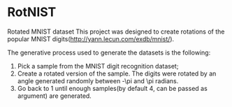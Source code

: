 # RotNIST
Rotated MNIST dataset
This project was designed to create rotations of the popular MNIST digits(http://yann.lecun.com/exdb/mnist/).

The generative process used to generate the datasets is the following:
1) Pick a sample from the MNIST digit recognition dataset;
2) Create a rotated version of the sample. The digits were rotated by an angle generated randomly between -\pi and \pi radians.
3) Go back to 1 until enough samples(by default 4, can be passed as argument) are generated.
